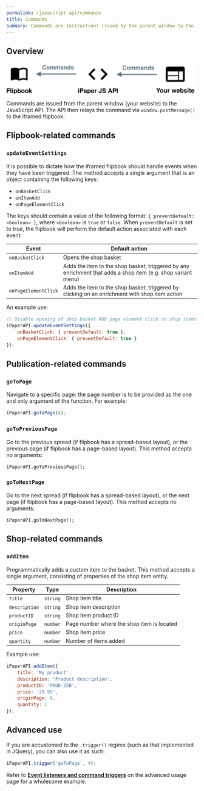 ```yaml
---
permalink: /javascript-api/commands
title: Commands
summary: Commands are instructions issued by the parent window to the iframed flipbook. Commands can be invoked by calling magic methods, which can be accessed directly from the API instance.
---
```


## Overview

<img src="/images/javascript-api/commands.svg" style="max-width: 100%; max-height: 100%" />

Commands are issued from the parent window (your website) to the JavaScript API. The API then relays the command via `window.postMessage()` to the iframed flipbook.

## Flipbook-related commands

### `updateEventSettings`

It is possible to dictate how the iframed flipbook should handle events when they have been triggered. The method accepts a single argument that is an object containing the following keys:

- `onBasketClick`
- `onItemAdd`
- `onPageElementClick`

The keys should contain a value of the following format: `{ preventDefault: <boolean> }`, where `<boolean>` is `true` or `false`. When `preventDefault` is set to true, the flipbook will perform the default action associated with each event:

| Event                | Default action                                                                                               |
| -------------------- | ------------------------------------------------------------------------------------------------------------ |
| `onBasketClick`      | Opens the shop basket                                                                                        |
| `onItemAdd`          | Adds the item to the shop basket, triggered by any enrichment that adds a shop item (e.g. shop variant menu) |
| `onPageElementClick` | Adds the item to the shop basket, triggered by clicking on an enrichment with shop item action               |

An example use:

```js
// Disable opening of shop basket AND page element click on shop items
iPaperAPI.updateEventSettings({
	onBasketClick: { preventDefault: true },
	onPageElementClick: { preventDefault: true }
});
```


## Publication-related commands

### `goToPage`

Navigate to a specific page: the page number is to be provided as the one and only argument of the function. For example:

```js
iPaperAPI.goToPage(4);
```

### `goToPreviousPage`

Go to the previous spread (if flipbook has a spread-based layout), or the previous page (if flipbook has a page-based layout). This method accepts no arguments:

```
iPaperAPI.goToPreviousPage();
```

### `goToNextPage`

Go to the next spread (if flipbook has a spread-based layout), or the next page (if flipbook has a page-based layout). This method accepts no arguments:

```
iPaperAPI.goToNextPage();
```

## Shop-related commands

### `addItem`

Programmatically adds a custom item to the basket. This method accepts a single argument, consisting of properties of the shop item entity.

| Property      | Type     | Description                                |
| ------------- | -------- | ------------------------------------------ |
| `title`       | `string` | Shop item title                            |
| `description` | `string` | Shop item description                      |
| `productID`   | `string` | Shop item product ID                       |
| `originPage`  | `number` | Page number where the shop item is located |
| `price`       | `number` | Shop item price                            |
| `quantity`    | `number` | Number of items added                      |

Example use:

```js
iPaperAPI.addItem({
    title: 'My product',
    description: 'Product description',
    productID: 'PROD-25B',
    price: '29.95',
    originPage: 6,
    quantity: 1
});
```

## Advanced use

If you are accustomed to the `.trigger()` regime (such as that implemented in JQuery), you can also use it as such:

```js
iPaperAPI.trigger('goToPage', 4);
```

Refer to [**Event listeners and command triggers**](./advanced-usage#event-listeners-and-command-triggers) on the advanced usage page for a wholesome example.